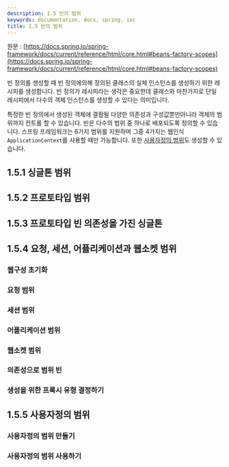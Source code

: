 ```yaml
---
description: 1.5 빈의 범위
keywords: documentation, docs, spring, ioc
title: 1.5 빈의 범위
---
```


원문 : [https://docs.spring.io/spring-framework/docs/current/reference/html/core.html#beans-factory-scopes](https://docs.spring.io/spring-framework/docs/current/reference/html/core.html#beans-factory-scopes)

빈 정의를 생성할 때 빈 정의에의해 정의된 클래스의 실체 인스턴스를 생성하기 위한 레시피를 생성합니다.
빈 정의가 레시피라는 생각은 중요한데 클래스와 마찬가지로 단일 레시피에서 다수의 객체 인스턴스를 생성할 수 있다는 의미입니다.

특정한 빈 정의에서 생성된 객체에 결홥될 다양한 의존성과 구성값뿐만아니라 객체의 범위까지 컨트롤 할 수 있습니다.
빈은 다수의 범위 중 하나로 배포되도록 정의할 수 있습니다.
스프링 프레임워크는 6가지 범위를 지원하며 그중 4가지는 웹인식 ```ApplicationContext```를 사용할 때만 가능합니다.
또한 [사용자정의 범위](#_1-5-5-사용자정의-범위)도 생성할 수 있습니다.

## 1.5.1 싱글톤 범위

## 1.5.2 프로토타입 범위

## 1.5.3 프로토타입 빈 의존성을 가진 싱글톤

## 1.5.4 요청, 세션, 어플리케이션과 웹소켓 범위

### 웹구성 초기화

### 요청 범위

### 세션 범위

### 어플리케이션 범위

### 웹소켓 범위

### 의존성으로 범위 빈

### 생성을 위한 프록시 유형 결정하기

## 1.5.5 사용자정의 범위

### 사용자정의 범위 만들기

### 사용자정의 범위 사용하기